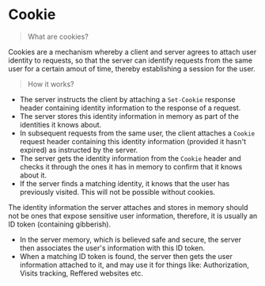 # Cookie
> What are cookies?

Cookies are a mechanism whereby a client and server agrees to attach user identity to requests, so that the server can identify requests from the same user for a certain amout of time, thereby establishing a session for the user.

> How it works?
- The server instructs the client by attaching a `Set-Cookie` response header containing identity information to the response of a request.
- The server stores this identity information in memory as part of the identities it knows about.
- In subsequent requests from the same user, the client attaches a `Cookie` request header containing this identity information (provided it hasn't expired) as instructed by the server.
- The server gets the identity information from the `Cookie` header and checks it through the ones it has in memory to confirm that it knows about it.
- If the server finds a matching identity, it knows that the user has previously visited. This will not be possible without cookies.

The identity information the server attaches and stores in memory should not be ones that expose sensitive user information, therefore, it is usually an ID token (containing gibberish).
- In the server memory, which is believed safe and secure, the server then associates the user's information with this ID token.
- When a matching ID token is found, the server then gets the user information attached to it, and may use it for things like: Authorization, Visits tracking, Reffered websites etc.
